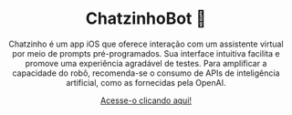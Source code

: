 <h1 align="center">ChatzinhoBot 🤖</h1>

<p align="center"> Chatzinho é um app iOS que oferece interação com um assistente virtual por meio de prompts pré-programados. Sua interface intuitiva facilita e promove uma experiência agradável de testes. Para amplificar a capacidade do robô, recomenda-se o consumo de APIs de inteligência artificial, como as fornecidas pela OpenAI.</p>

<p align="center">
  <a href="https://github.com/GustavoFrancischini/chat-bot/blob/main/ChatBot/ViewController.swift">Acesse-o clicando aqui!</a>
</p>
